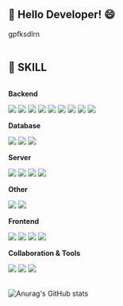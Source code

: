 ## 👋 Hello Developer! 😄

<!--
Here are some ideas to get you started:

- 🔭 I’m currently working on ...
- 🌱 I’m currently learning ...
- 👯 I’m looking to collaborate on ...
- 🤔 I’m looking for help with ...
- 💬 Ask me about ...
- 📫 How to reach me: ...
- 😄 Pronouns: ...
- ⚡ Fun fact: ...
-->

gpfksdlrn <br><br>
<!--
[![LinkedIn](https://img.shields.io/badge/LinkedIn-%230077B5.svg?style=for-the-badge&logo=linkedin&logoColor=white)](https://www.linkedin.com/in/%EB%8F%99%EB%AF%BC-%EC%B2%9C-9967352a2/)
[![Blog](https://img.shields.io/badge/MyBlog-%23FF5722.svg?style=for-the-badge&logo=tistory&logoColor=white)](https://frogcodepond.tistory.com/)
-->


## 🔨 SKILL
<div style="display:flex; flex-direction:column; align-items:flex-start;">
    <!-- Backend -->
    <p><strong>Backend</strong></p>
    <div>
        <img src="https://img.shields.io/badge/Java-F7D4BB?style=for-the-badge&logo=openjdk&logoColor=white"> 
        <img src="https://img.shields.io/badge/Spring Boot-6DB33F?style=for-the-badge&logo=spring boot&logoColor=white">  
        <img src="https://img.shields.io/badge/Spring Security-6DB33F?style=for-the-badge&logo=Spring Security&logoColor=white">
        <img src="https://img.shields.io/badge/Hibernate-59666C?style=for-the-badge&logo=Hibernate&logoColor=white">      
        <img src="https://img.shields.io/badge/JPA-59666C?style=for-the-badge&logo=&logoColor=white">    
        <img src="https://img.shields.io/badge/junit5-25A162?style=for-the-badge&logo=junit5&logoColor=white">    
        <img src="https://img.shields.io/badge/gradle-02303A?style=for-the-badge&logo=gradle&logoColor=white">    
        <img src="https://img.shields.io/badge/maven-C71A36?style=for-the-badge&logo=apachemaven&logoColor=white">  
        <img src="https://img.shields.io/badge/mybatis-D4F4FA?style=for-the-badge&logo=mybatis&logoColor=white">  
    </div>
    <!-- Database -->
    <p><strong>Database</strong></p>
    <div>
        <img src="https://img.shields.io/badge/oracle-F80000?style=for-the-badge&logo=oracle&logoColor=white"> 
        <img src="https://img.shields.io/badge/mysql-4479A1?style=for-the-badge&logo=mysql&logoColor=white"> 
        <img src="https://img.shields.io/badge/mariddb-4479A1?style=for-the-badge&logo=mariadb&logoColor=white">
    </div>
    <!-- Server -->
    <p><strong>Server</strong></p>
    <div>
        <img src="https://img.shields.io/badge/linux-FCC624?style=for-the-badge&logo=linux&logoColor=black"> 
        <img src="https://img.shields.io/badge/apache tomcat-F8DC75?style=for-the-badge&logo=apachetomcat&logoColor=black">
        <img src="https://img.shields.io/badge/ubuntu-E95420?style=for-the-badge&logo=ubuntu&logoColor=white">
        <img src="https://img.shields.io/badge/centos-262577?style=for-the-badge&logo=centos&logoColor=white">
    </div>
    <!-- Other -->
    <p><strong>Other</strong></p>
    <div>
        <img src="https://img.shields.io/badge/Docker-2496ED?style=for-the-badge&logo=Docker&logoColor=black"> 
        <img src="https://img.shields.io/badge/jenkins-D24939?style=for-the-badge&logo=jenkins&logoColor=black">
    </div>
    <!-- Frontend -->
    <p><strong>Frontend</strong></p>
    <div>
        <img src="https://img.shields.io/badge/html5-E34F26?style=flat-square&logo=html5&logoColor=white"> 
        <img src="https://img.shields.io/badge/css-1572B6?style=flat-square&logo=css3&logoColor=white"> 
        <img src="https://img.shields.io/badge/javascript-F7DF1E?style=flat-square&logo=javascript&logoColor=black"> 
        <img src="https://img.shields.io/badge/jquery-0769AD?style=flat-square&logo=jquery&logoColor=white"> 
    </div>
    <!-- Collaboration & Tools -->
    <p><strong>Collaboration & Tools</strong></p>
    <div> 
        <img src="https://img.shields.io/badge/eclipseide-2C2255?style=for-the-badge&logo=eclipseide&logoColor=white"> 
        <img src="https://img.shields.io/badge/intellijidea-000000?style=for-the-badge&logo=intellijidea&logoColor=white"> 
        <img src="https://img.shields.io/badge/github-181717?style=for-the-badge&logo=github&logoColor=white"> 
</div><br>
</div>

![Anurag's GitHub stats](https://github-readme-stats.vercel.app/api?username=gpfksdlrn&show_icons=true&theme=omni)

